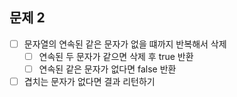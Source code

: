 ## 문제 2
- [ ] 문자열의 연속된 같은 문자가 없을 떄까지 반복해서 삭제
  - [ ] 연속된 두 문자가 같으면 삭제 후 true 반환
  - [ ] 연속된 같은 문자가 없다면 false 반환
- [ ] 겹치는 문자가 없다면 결과 리턴하기